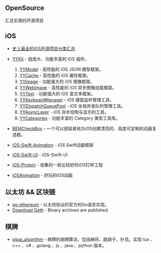 ## OpenSource
汇总实用的开源项目

## iOS

- [史上最全的iOS开源项目分类汇总](http://blog.csdn.net/arodung/article/details/50846546)

- [YYKit](https://github.com/ibireme/YYKit) - 组庞大、功能丰富的 iOS 组件。
  1. [YYModel](https://github.com/ibireme/YYModel) - 高性能的 iOS JSON 模型框架。
  2. [YYCache](https://github.com/ibireme/YYCache) - 高性能的 iOS 缓存框架。
  3. [YYImage](https://github.com/ibireme/YYImage)  - 功能强大的 iOS 图像框架。
  4. [YYWebImage](https://github.com/ibireme/YYWebImage) - 高性能的 iOS 异步图像加载框架。
  5. [YYText](https://github.com/ibireme/YYText) - 功能强大的 iOS 富文本框架。
  6. [YYKeyboardManager](https://github.com/ibireme/YYKeyboardManager) - iOS 键盘监听管理工具。
  7. [YYDispatchQueuePool](https://github.com/ibireme/YYDispatchQueuePool) - iOS 全局并发队列管理工具。
  8. [YYAsyncLayer](https://github.com/ibireme/YYAsyncLayer) - iOS 异步绘制与显示的工具。
  9. [YYCategories](https://github.com/ibireme/YYCategories) - 功能丰富的 Category 类型工具库。

- [BEMCheckBox](https://github.com/Boris-Em/BEMCheckBox) - 一个可以很容易地为iOS创建漂亮的、高度可定制的动画复选框。

- [iOS-Swift-Animation](https://github.com/BranPeng/iOS-Swift-Animation) - iOS Swift动画框架

- [iOS-Swift-UI](https://github.com/BranPeng/iOS-Swift-UI) - iOS-Swift-UI

- [iOS-Project](https://github.com/BranPeng/iOS-Project) - 收集的一些比较好的iOS打样工程

- [iOSAnimation](https://github.com/BranPeng/iOSAnimation) - 好玩的iOS动画

## 以太坊 && 区块链

- [go-ethereum](https://github.com/ethereum/go-ethereum)  - 以太坊协议的官方的Go语言实现。
- [Download Geth](https://geth.ethereum.org/downloads/) - Binary archives are published.


## 棋牌

- [qipai_algorithm](https://github.com/yuanfengyun/qipai_algorithm) - 棋牌的胡牌算法，包括麻将、跑胡子、扑克。实现 lua 、c++ 、c# 、golang 、js 、java 、python 版本。

